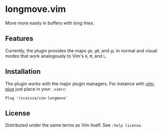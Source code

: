 # longmove.vim

Move more easily in buffers with long lines.

## Features

Currently, the plugin provides the maps `gH`, `gM`, and `gL` in normal and
visual modes that work analogously to Vim's `H`, `M`, and `L`.

## Installation

The plugin works with the major plugin managers. For instance with
[vim-plug][plug] just place in your `.vimrc`:

    Plug 'riceissa/vim-longmove'

## License

Distributed under the same terms as Vim itself. See `:help license`.

[plug]: https://github.com/junegunn/vim-plug
